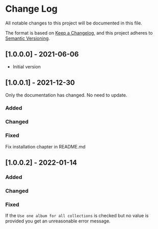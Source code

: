 # Change Log
All notable changes to this project will be documented in this file.

The format is based on [Keep a Changelog](https://keepachangelog.com/en/1.0.0/),
and this project adheres to [Semantic Versioning](https://semver.org/spec/v2.0.0.html).

## [1.0.0.0] - 2021-06-06
- Initial version

## [1.0.0.1] - 2021-12-30
Only the documentation has changed. No need to update.

### Added
### Changed
### Fixed
Fix installation chapter in README.md 

## [1.0.0.2] - 2022-01-14

### Added
### Changed
### Fixed
If the ``Use one album for all collections`` is checked but no value is provided you get 
an unreasonable error message.